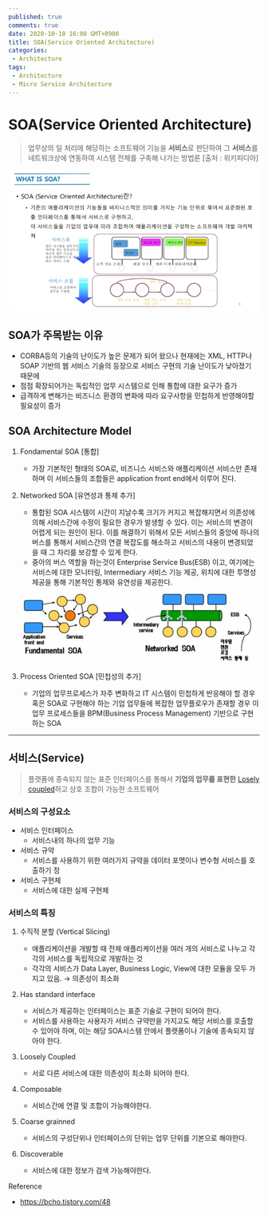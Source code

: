 ```yaml
---
published: true
comments: true
date: 2020-10-10 16:00 GMT+0900
title: SOA(Service Oriented Architecture)
categories:
 - Architecture
tags: 
 - Architecture
 - Micro Service Architecture
---
```


# SOA(Service Oriented Architecture)

> 업무상의 일 처리에 해당하는 소프트웨어 기능을 **서비스**로 판단하여 
그 **서비스**를 네트워크상에 연동하여 시스템 전체를 구축해 나가는 방법론
[출처 : 위키피디아]

![SOA(Service%20Oriented%20Architecture)%20d2eabf87a33f48cc8e5740eb1c8eaad9/Untitled.png](SOA(Service%20Oriented%20Architecture)%20d2eabf87a33f48cc8e5740eb1c8eaad9/Untitled.png)

## SOA가 주목받는 이유

- CORBA등의 기술의 난이도가 높은 문제가 되어 왔으나 현재에는 XML, HTTP나 SOAP 기반의
웹 서비스 기술의 등장으로 서비스 구현의 기술 난이도가 낮아졌기 때문에
- 점점 확장되어가는 독립적인 업무 시스템으로 인해 통합에 대한 요구가 증가
- 급격하게 변해가는 비즈니스 환경의 변화에 따라 요구사항을 민첩하게 반영해야할
필요성이 증가

## SOA Architecture Model

1. Fondamental SOA [통합]
    
    - 가장 기본적인 형태의 SOA로, 비즈니스 서비스와 애플리케이션 서비스만 존재하며 이 서비스들의 조합들은 application front end에서 이루어 진다.
2. Networked SOA [유연성과 통제 추가]
    - 통합된 SOA 시스템이 시간이 지날수록 크기가 커지고 복잡해지면서 의존성에 의해 서비스간에 수정이 필요한 경우가 발생할 수 있다. 이는 서비스의 변경이 어렵게 되는 원인이 된다.
    이를 해결하기 위해서 모든 서비스들의 중앙에 하나의 버스를 통해서 서비스간의 연결 복잡도를 해소하고 서비스의 내용이 변경되었을 때 그 차리를 보강할 수 있게 한다.
    - 중아의 버스 역할을 하는것이 Enterprise Service Bus(ESB) 이고, 여기에는 서비스에 대한 
    모니터링, Intermediary 서비스 기능 제공, 위치에 대한 투명성 제공을 통해 기본적인 통제와 유연성을 제공한다.

    ![SOA(Service%20Oriented%20Architecture)%20d2eabf87a33f48cc8e5740eb1c8eaad9/Untitled%201.png](SOA(Service%20Oriented%20Architecture)%20d2eabf87a33f48cc8e5740eb1c8eaad9/Untitled%201.png)

3. Process Oriented SOA [민첩성의 추가]
    - 기업의 업무프로세스가 자주 변화하고 IT 시스템이 민첩하게 반응해야 할 경우 혹은 SOA로 구현해야 하는 기업 업무들에 복잡한 업무플로우가 존재할 경우 이 업무 프로세스들을
    BPM(Business Process Management) 기반으로 구현하는 SOA

---

## 서비스(Service)

> 플랫폼에 종속되지 않는 표준 인터페이스를 통해서 **기업의 업무를 표현한** [Losely coupled](https://en.wikipedia.org/wiki/Loose_coupling)하고 상호 조합이 가능한 소프트웨어

### 서비스의 구성요소

- 서비스 인터페이스
    - 서비스내의 하나의 업무 기능
- 서비스 규약
    - 서비스를 사용하기 위한 여러가지 규약을 데이터 포맷이나 변수형 서비스를 호출하기 정
- 서비스 구현체
    - 서비스에 대한 실제 구현체

### 서비스의 특징

1. 수직적 분할 (Vertical Slicing)
    - 애플리케이션을 개발할 때 전체 애플리케이션을 여러 개의 서비스로 나누고 각각의 
    서비스를 독립적으로 개발하는 것
    - 각각의 서비스가 Data Layer, Business Logic, View에 대한 모듈을 모두 가지고 있음. 
    → 의존성이 최소화
2. Has standard interface
    - 서비스가 제공하는 인터페이스는 표준 기술로 구현이 되어야 한다.
    - 서비스를 사용하는 사용자가 서비스 규약만을 가지고도 해당 서비스를 호출할 수 있어야 
    하며, 이는 해당 SOA시스템 안에서 플랫폼이나 기술에 종속되지 않아야 한다.
3. Loosely Coupled
    - 서로 다른 서비스에 대한 의존성이 최소화 되어야 한다.

4. Composable
    - 서비스간에 연결 및 조합이 가능해야한다.
5. Coarse grainned
    - 서비스의 구성단위나 인터페이스의 단위는 업무 단위를 기본으로 해야한다.
6. Discoverable
    - 서비스에 대한 정보가 검색 가능해야한다.

Reference

  - https://bcho.tistory.com/48